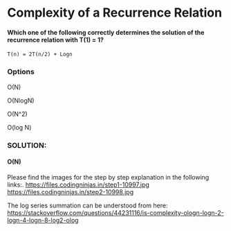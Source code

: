 
# Complexity of a Recurrence Relation


#### Which one of the following correctly determines the solution of the recurrence relation with T(1) = 1?

```
T(n) = 2T(n/2) + Logn

```

### Options

O(N)

O(NlogN)

O(N^2)

O(log N)

### SOLUTION:

#### O(N)

Please find the images for the step by step explanation in the following links:. 
https://files.codingninjas.in/step1-10997.jpg
https://files.codingninjas.in/step2-10998.jpg	

The log series summation can be understood from here: https://stackoverflow.com/questions/44231116/is-complexity-ologn-logn-2-logn-4-logn-8-log2-olog

